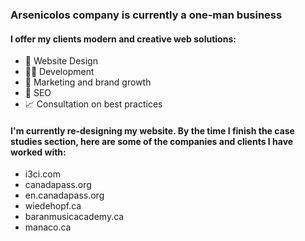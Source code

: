 ### Arsenicolos company is currently a one-man business
#### I offer my clients modern and creative web solutions:
- 🎨 Website Design
- 👨‍💻 Development
- 📣 Marketing and brand growth
- 🥇 SEO
- 📈 Consultation on best practices


#### I'm currently re-designing my website. By the time I finish the case studies section, here are some of the companies and clients I have worked with:
- i3ci.com
- canadapass.org
- en.canadapass.org
- wiedehopf.ca
- baranmusicacademy.ca
- manaco.ca
